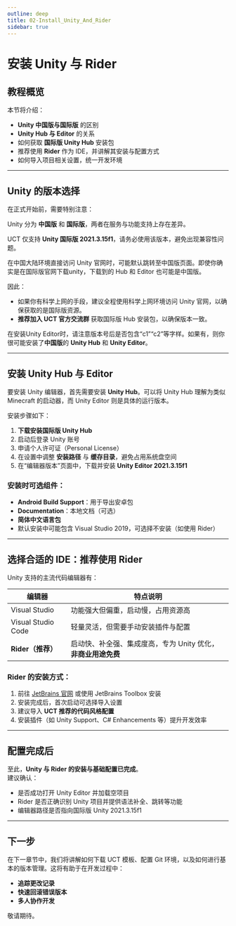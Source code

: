 ```yaml
---
outline: deep
title: 02-Install_Unity_And_Rider
sidebar: true
---
```


# 安装 Unity 与 Rider

## 教程概览

本节将介绍：

- **Unity 中国版与国际版** 的区别
- **Unity Hub 与 Editor** 的关系
- 如何获取 **国际版 Unity Hub** 安装包
- 推荐使用 **Rider** 作为 IDE，并讲解其安装与配置方式
- 如何导入项目相关设置，统一开发环境

---

## Unity 的版本选择

在正式开始前，需要特别注意：

Unity 分为 **中国版** 和 **国际版**，两者在服务与功能支持上存在差异。

UCT 仅支持 **Unity 国际版 2021.3.15f1**，请务必使用该版本，避免出现兼容性问题。

在中国大陆环境直接访问 Unity 官网时，可能默认跳转至中国版页面。即使你确实是在国际版官网下载unity，下载到的 Hub 和 Editor 也可能是中国版。

因此：
- 如果你有科学上网的手段，建议全程使用科学上网环境访问 Unity 官网，以确保获取的是国际版资源。
- **推荐加入 UCT 官方交流群** 获取国际版 Hub 安装包，以确保版本一致。

在安装Unity Editor时，请注意版本号后是否包含“c1”“c2”等字样。如果有，则你很可能安装了**中国版**的 **Unity Hub** 和 **Unity Editor**。

---

## 安装 Unity Hub 与 Editor

要安装 Unity 编辑器，首先需要安装 **Unity Hub**。可以将 Unity Hub 理解为类似 Minecraft 的启动器，而 Unity Editor 则是具体的运行版本。

安装步骤如下：

1. **下载安装国际版 Unity Hub**
2. 启动后登录 Unity 账号
3. 申请个人许可证（Personal License）
4. 在设置中调整 **安装路径** 与 **缓存目录**，避免占用系统盘空间
5. 在“编辑器版本”页面中，下载并安装 **Unity Editor 2021.3.15f1**

### 安装时可选组件：

- **Android Build Support**：用于导出安卓包
- **Documentation**：本地文档（可选）
- **简体中文语言包**
- 默认安装中可能包含 Visual Studio 2019，可选择不安装（如使用 Rider）

---

## 选择合适的 IDE：推荐使用 Rider

Unity 支持的主流代码编辑器有：

| 编辑器             | 特点说明                                       |
|------------------|----------------------------------------------|
| Visual Studio    | 功能强大但偏重，启动慢，占用资源高               |
| Visual Studio Code | 轻量灵活，但需要手动安装插件与配置               |
| **Rider（推荐）** | 启动快、补全强、集成度高，专为 Unity 优化，**非商业用途免费** |

### Rider 的安装方式：

1. 前往 [JetBrains 官网](https://www.jetbrains.com/rider/) 或使用 JetBrains Toolbox 安装
2. 安装完成后，首次启动可选择导入设置
3. 建议导入 **UCT 推荐的代码风格配置**
4. 安装插件（如 Unity Support、C# Enhancements 等）提升开发效率

---

## 配置完成后

至此，**Unity 与 Rider 的安装与基础配置已完成**。  
建议确认：

- 是否成功打开 Unity Editor 并加载空项目
- Rider 是否正确识别 Unity 项目并提供语法补全、跳转等功能
- 编辑器路径是否指向国际版 Unity 2021.3.15f1

---

## 下一步

在下一章节中，我们将讲解如何下载 UCT 模板、配置 Git 环境，以及如何进行基本的版本管理。这将有助于在开发过程中：

- **追踪更改记录**
- **快速回滚错误版本**
- **多人协作开发**

敬请期待。
